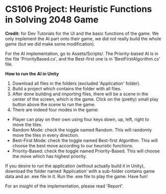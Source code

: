 # CS106 Project: Heuristic Functions in Solving 2048 Game

**Credit:** for Dev Tutorials for the UI and the basic functions of the game. We only implement the AI part onto their game, we did not really build the whole game (but we did make some modification).

For the AI implementation, go to Assets/Scripts/. The Priority-based AI is in the file 'PriorityBased.cs', and the Best-first one is in 'BestFirstAlgorithm.cs' file.

**How to run the AI in Unity**

1. Download all files in the folders (excluded 'Application' folder).
2. Build a project which contains the folder with all files.
3. After done building and importing files, there will be a scene in the center of the screen, which is the game. Click on the (pretty) small play button above the scene to run the game.
4. There are indeed four modes in the game:
* Player can play on their own using four keys down, up, left, right to move the tiles.
* Random Mode: check the toggle named Random. This will randomly move the tiles in every direction.
* Best-First Mode: check the toggle named Best-first Algorithm. This will choose the best move according to our heuristic functions.
* Priority-Based: check the toggle named Priority-Based. This will choose the move which has highest priority.

If you desire to run the application (without actually build it in Unity), download the folder named ‘Application’ with a sub-folder contains game data and an .exe file in it. Run the .exe file to play the game. Have fun!

For an insight of the implementation, please read 'Report'.
